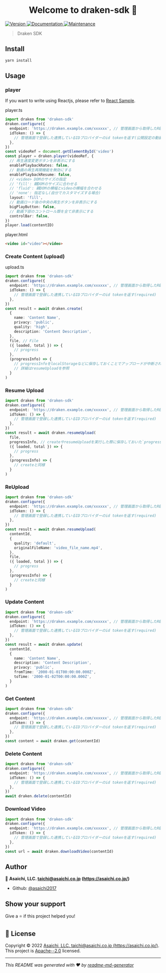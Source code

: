 <h1 align="center">Welcome to draken-sdk 👋</h1>
<p>
  <a href="https://www.npmjs.com/package/draken-sdk" target="_blank">
    <img alt="Version" src="https://img.shields.io/npm/v/draken-sdk.svg">
  </a>
  <a href="https://github.com/asaichi2017/draken-sdk#readme" target="_blank">
    <img alt="Documentation" src="https://img.shields.io/badge/documentation-yes-brightgreen.svg" />
  </a>
  <a href="https://github.com/asaichi2017/draken-sdk/graphs/commit-activity" target="_blank">
    <img alt="Maintenance" src="https://img.shields.io/badge/Maintained%3F-yes-green.svg" />
  </a>
</p>

> Draken SDK

## Install

```sh
yarn install
```

## Usage

### player

If you want to write using Reactjs, please refer to [React Sample](./samples/react).

player.ts
```typescript
import draken from 'draken-sdk'
draken.configure({
  endpoint: 'https://draken.example.com/xxxxxx', // 管理画面から取得したREST API Endpoint URL,
  idToken: () => {
    // 管理画面で登録した連携しているIDプロバイダーのid tokenを返す(公開設定の動画の場合必要無い)
  },
})
const videoRef = document.getElementById('video')
const player = draken.player(videoRef, {
  // 再生速度変更ボタンを非表示にする
  enablePlaybackRates: false,
  // 動画の再生再開機能を無効にする
  enablePlaybackResume: false,
  // <video> DOMのサイズの指定
  // 'fill': 親DOMのサイズに合わせる
  // 'fluid': 親DOMの横幅とvideoの横幅を合わせる
  // 'none': 指定なし(自分でカスタマイズする場合)
  layout: 'fill',
  // 動画ロード後の中央の再生ボタンを非表示にする
  bigPlayButton: false,
  // 動画下部のコントロール類を全て非表示にする
  controlBar: false,
})
player.load(contentID)

```

player.html
```html
<video id="video"></video>
```

### Create Content (upload)
upload.ts
```typescript
import draken from 'draken-sdk'
draken.configure({
  endpoint: 'https://draken.example.com/xxxxxx', // 管理画面から取得したREST API Endpoint URL,
  idToken: () => {
    // 管理画面で登録した連携しているIDプロバイダーのid tokenを返す(required)
  },
})
const result = await draken.create(
  {
    name: 'Content Name',
    privacy: 'public',
    quality: 'high',
    description: 'Content Description',
  },
  file, // File
  ({ loaded, total }) => {
    // progress
  },
  (progressInfo) => {
    // progressInfoをlocalStorageなどに保存しておくことでアップロードが中断されても再開できる
    // 詳細はresumeUploadを参照
  }
)

```

### Resume Upload

```typescript
import draken from 'draken-sdk'
draken.configure({
  endpoint: 'https://draken.example.com/xxxxxx', // 管理画面から取得したREST API Endpoint URL,
  idToken: () => {
    // 管理画面で登録した連携しているIDプロバイダーのid tokenを返す(required)
  },
})
const result = await draken.resumeUpload(
  file,
  progressInfo, // createやresumeUploadを実行した際に保存しておいた`progressInfo`を指定する
  ({ loaded, total }) => {
    // progress
  },
  (progressInfo) => {
    // createと同様
  }
)
```

### ReUpload

```typescript
import draken from 'draken-sdk'
draken.configure({
  endpoint: 'https://draken.example.com/xxxxxx', // 管理画面から取得したREST API Endpoint URL,
  idToken: () => {
    // 管理画面で登録した連携しているIDプロバイダーのid tokenを返す(required)
  },
})
const result = await draken.resumeUpload(
  contentId,
  {
    quality: 'default',
    originalFileName: 'video_file_name.mp4',
  },
  file,
  ({ loaded, total }) => {
    // progress
  },
  (progressInfo) => {
    // createと同様
  }
)
```

### Update Content

```typescript
import draken from 'draken-sdk'
draken.configure({
  endpoint: 'https://draken.example.com/xxxxxx', // 管理画面から取得したREST API Endpoint URL,
  idToken: () => {
    // 管理画面で登録した連携しているIDプロバイダーのid tokenを返す(required)
  },
})
const result = await draken.update(
  contentId,
  {
    name: 'Content Name',
    description: 'Content Description',
    privacy: 'public',
    fromTime: '2000-01-01T00:00:00.000Z',
    toTime: '2000-01-02T00:00:00.000Z',
  }
)
```

### Get Content

```typescript
import draken from 'draken-sdk'
draken.configure({
  endpoint: 'https://draken.example.com/xxxxxx', // 管理画面から取得したREST API Endpoint URL,
  idToken: () => {
    // 管理画面で登録した連携しているIDプロバイダーのid tokenを返す(required)
  },
})
const content = await draken.get(contentId)
```

### Delete Content

```typescript
import draken from 'draken-sdk'
draken.configure({
  endpoint: 'https://draken.example.com/xxxxxx', // 管理画面から取得したREST API Endpoint URL,
  idToken: () => {
    // 管理画面で登録した連携しているIDプロバイダーのid tokenを返す(required)
  },
})
await draken.delete(contentId)
```

### Download Video

```typescript
import draken from 'draken-sdk'
draken.configure({
  endpoint: 'https://draken.example.com/xxxxxx', // 管理画面から取得したREST API Endpoint URL,
  idToken: () => {
    // 管理画面で登録した連携しているIDプロバイダーのid tokenを返す(required)
  },
})
const url = await draken.downloadVideo(contentId)
```

## Author

👤 **Asaichi, LLC. <taichi@asaichi.co.jp> (https://asaichi.co.jp/)**

* Github: [@asaichi2017](https://github.com/asaichi2017)

## Show your support

Give a ⭐️ if this project helped you!

## 📝 License

Copyright © 2022 [Asaichi, LLC. <taichi@asaichi.co.jp> (https://asaichi.co.jp/)](https://github.com/asaichi2017).<br />
This project is [Apache--2.0](https://github.com/asaichi2017/draken-sdk/blob/master/LICENSE) licensed.

***
_This README was generated with ❤️ by [readme-md-generator](https://github.com/kefranabg/readme-md-generator)_
